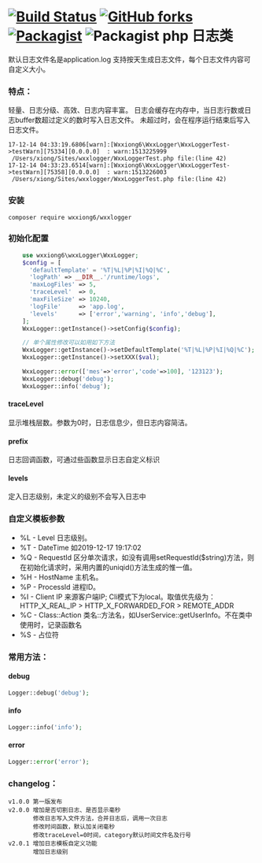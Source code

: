 [![Build Status](https://travis-ci.org/wxxiong6/wxxlogger.svg?branch=master)](https://travis-ci.org/wxxiong6/wxxlogger)
[![GitHub forks](https://img.shields.io/github/forks/wxxiong6/wxxlogger.svg)](https://github.com/wxxiong6/wxxlogger/network)
[![Packagist](https://img.shields.io/packagist/v/wxxiong6/wxxlogger.svg)](https://packagist.org/packages/wxxiong6/wxxlogger)
![Packagist](https://img.shields.io/packagist/dt/wxxiong6/wxxlogger)
php 日志类
====
默认日志文件名是application.log
支持按天生成日志文件，每个日志文件内容可自定义大小。

### 特点：
轻量、日志分级、高效、日志内容丰富。
日志会缓存在内存中，当日志行数或日志buffer数超过定义的数时写入日志文件。
未超过时，会在程序运行结束后写入日志文件。

```
17-12-14 04:33:19.6806[warn]:[Wxxiong6\WxxLogger\WxxLoggerTest->testWarn][75334][0.0.0.0]  : warn:1513225999
 /Users/xiong/Sites/wxxlogger/WxxLoggerTest.php file:(line 42)
17-12-14 04:33:23.6514[warn]:[Wxxiong6\WxxLogger\WxxLoggerTest->testWarn][75358][0.0.0.0]  : warn:1513226003
 /Users/xiong/Sites/wxxlogger/WxxLoggerTest.php file:(line 42)
```

### 安装

```
composer require wxxiong6/wxxlogger
```
### 初始化配置
```PHP
    use wxxiong6\wxxLogger\WxxLogger;
    $config = [
      'defaultTemplate' = '%T|%L|%P|%I|%Q|%C',
      'logPath' => __DIR__.'/runtime/logs',
      'maxLogFiles' => 5,
      'traceLevel'  => 0,
      'maxFileSize' => 10240,
      'logFile'     => 'app.log',
      'levels'      => ['error','warning', 'info','debug'],
    ];
    WxxLogger::getInstance()->setConfig($config);

    // 单个属性修改可以如用如下方法
    WxxLogger::getInstance()->setDefaultTemplate('%T|%L|%P|%I|%Q|%C');
    WxxLogger::getInstance()->setXXX($val);

    WxxLogger::error(['mes'=>'error','code'=>100], '123123');
    WxxLogger::debug('debug');
    WxxLogger::info('debug');
```
#### traceLevel
   显示堆栈层数。参数为0时，日志信息少，但日志内容简洁。
#### prefix
   日志回调函数，可通过些函数显示日志自定义标识
#### levels
   定入日志级别，未定义的级别不会写入日志中
 ### 自定义模板参数
 - %L - Level 日志级别。
 - %T - DateTime 如2019-12-17 19:17:02
 - %Q - RequestId 区分单次请求，如没有调用setRequestId($string)方法，则在初始化请求时，采用内置的uniqid()方法生成的惟一值。
 - %H - HostName 主机名。
 - %P - ProcessId 进程ID。
 - %I - Client IP 来源客户端IP; Cli模式下为local。取值优先级为：HTTP_X_REAL_IP > HTTP_X_FORWARDED_FOR > REMOTE_ADDR
 - %C - Class::Action 类名::方法名，如UserService::getUserInfo。不在类中使用时，记录函数名
 - %S - 占位符

### 常用方法：

####  debug
```PHP
Logger::debug('debug');
```
####  info
```PHP
Logger::info('info');
```
####  error
```PHP
Logger::error('error');
```
### changelog：
    v1.0.0 第一版发布
    v2.0.0 增加是否切割日志、是否显示毫秒
           修改日志写入文件方法，合并日志后，调用一次日志
           修改时间函数，默认加关闭毫秒
           修改traceLevel=0时间，category默认时间文件名及行号
    v2.0.1 增加日志模板自定义功能
           增加日志级别
